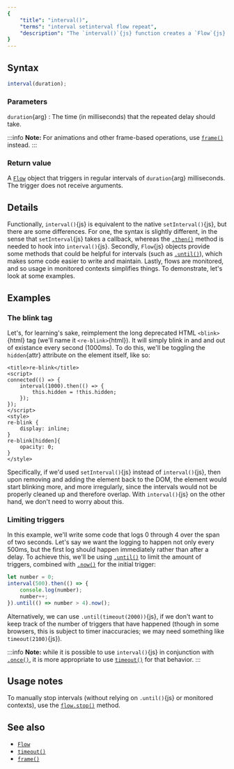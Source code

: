 ```yaml
---
{
	"title": "interval()",
	"terms": "interval setinterval flow repeat",
	"description": "The `interval()`{js} function creates a `Flow`{js} object that repeatedly triggers, with a fixed delay between each call, similar to `setInterval()`{js}."
}
---
```


## Syntax

```js
interval(duration);
```

### Parameters

`duration`{arg}
: The time (in milliseconds) that the repeated delay should take.

:::info
**Note:** For animations and other frame-based operations, use [`frame()`](/docs/frame/) instead.
:::

### Return value

A [`Flow`](/docs/flow/) object that triggers in regular intervals of `duration`{arg} milliseconds. The trigger does not receive arguments.

## Details

Functionally, `interval()`{js} is equivalent to the native `setInterval()`{js}, but there are some differences. For one, the syntax is slightly different, in the sense that `setInterval`{js} takes a callback, whereas the [`.then()`](/docs/flow/then/) method is needed to hook into `interval()`{js}. Secondly, `Flow`{js} objects provide some methods that could be helpful for intervals (such as [`.until()`](/docs/flow/until/)), which makes some code easier to write and maintain. Lastly, flows are monitored, and so usage in monitored contexts simplifies things. To demonstrate, let's look at some examples.

## Examples

### The blink tag

Let's, for learning's sake, reimplement the long deprecated HTML `<blink>`{html} tag (we'll name it `<re-blink>`{html}). It will simply blink in and and out of existance every second (1000ms). To do this, we'll be toggling the `hidden`{attr} attribute on the element itself, like so:

```yz
<title>re-blink</title>
<script>
connected(() => {
	interval(1000).then(() => {
		this.hidden = !this.hidden;
	});
});
</script>
<style>
re-blink {
	display: inline;
}
re-blink[hidden]{
	opacity: 0;
}
</style>
```

Specifically, if we'd used `setInterval()`{js} instead of `interval()`{js}, then upon removing and adding the element back to the DOM, the element would start blinking more, and more irregularly, since the intervals would not be properly cleaned up and therefore overlap. With `interval()`{js} on the other hand, we don't need to worry about this.

### Limiting triggers

In this example, we'll write some code that logs 0 through 4 over the span of two seconds. Let's say we want the logging to happen not only every 500ms, but the first log should happen immediately rather than after a delay. To achieve this, we'll be using [`.until()`](/docs/flow/until/) to limit the amount of triggers, combined with [`.now()`](/docs/flow/now/) for the initial trigger:

```js
let number = 0;
interval(500).then(() => {
	console.log(number);
	number++;
}).until(() => number > 4).now();
```

Alternatively, we can use `.until(timeout(2000))`{js}, if we don't want to keep track of the number of triggers that have happened (though in some browsers, this is subject to timer inaccuracies; we may need something like `timeout(2100)`{js}).

:::info
**Note:** while it is possible to use `interval()`{js} in conjunction with [`.once()`](/docs/flow/once/), it is more appropriate to use [`timeout()`](/docs/timeout/) for that behavior.
:::

## Usage notes

To manually stop intervals (without relying on `.until()`{js} or monitored contexts), use the [`flow.stop()`](/docs/flow/stop/) method.

## See also

- [`Flow`](/docs/flow/)
- [`timeout()`](/docs/interval/)
- [`frame()`](/docs/frame/)
